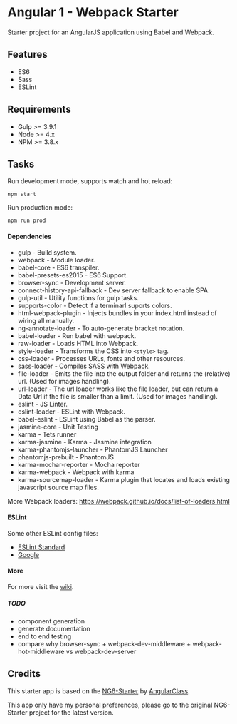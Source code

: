 # Angular 1 - Webpack Starter

Starter project for an AngularJS application using Babel and Webpack.

## Features
* ES6
* Sass
* ESLint

## Requirements

* Gulp >= 3.9.1
* Node >= 4.x
* NPM >= 3.8.x

## Tasks
Run development mode, supports watch and hot reload:

    npm start

Run production mode:

    npm run prod



#### Dependencies
* gulp - Build system.
* webpack - Module loader.
* babel-core - ES6 transpiler.
* babel-presets-es2015 - ES6 Support.
* browser-sync - Development server.
* connect-history-api-fallback - Dev server fallback to enable SPA.
* gulp-util - Utility functions for gulp tasks.
* supports-color - Detect if a terminarl suports colors.
* html-webpack-plugin - Injects bundles in your index.html instead of wiring all manually.
* ng-annotate-loader - To auto-generate bracket notation.
* babel-loader - Run babel with webpack.
* raw-loader - Loads HTML into Webpack.
* style-loader - Transforms the CSS into `<style>` tag.
* css-loader - Processes URLs, fonts and other resources.
* sass-loader - Compiles SASS with Webpack.
* file-loader - Emits the file into the output folder and returns the (relative) url. (Used for images handling).
* url-loader - The url loader works like the file loader, but can return a Data Url if the file is smaller than a limit. (Used for images handling).
* eslint - JS Linter.
* eslint-loader - ESLint with Webpack.
* babel-eslint - ESLint using Babel as the parser.
* jasmine-core - Unit Testing
* karma - Tets runner
* karma-jasmine - Karma - Jasmine integration
* karma-phantomjs-launcher - PhantomJS Launcher
* phantomjs-prebuilt - PhantomJS
* karma-mochar-reporter - Mocha reporter
* karma-webpack - Webpack with karma
* karma-sourcemap-loader - Karma plugin that locates and loads existing javascript source map files.

More Webpack loaders: https://webpack.github.io/docs/list-of-loaders.html

#### ESLint

Some other ESLint config files:
* [ESLint Standard](https://github.com/feross/eslint-config-standard)
* [Google](https://github.com/sindresorhus/eslint-config-xo)

#### More

For more visit the [wiki](https://github.com/roncr/ng1-es6-webpack-starter/wiki).

##### TODO
* component generation
* generate documentation
* end to end testing
* compare why browser-sync + webpack-dev-middleware + webpack-hot-middleware vs webpack-dev-server

## Credits

This starter app is based on the [NG6-Starter](https://github.com/AngularClass/NG6-starter) by [AngularClass](https://angularclass.com/).

This app only have my personal preferences, please go to the original NG6-Starter project for the latest version.